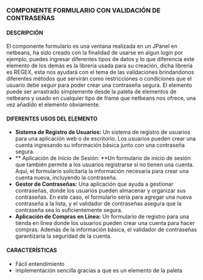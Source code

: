 ### COMPONENTE FORMULARIO CON VALIDACIÓN DE CONTRASEÑAS

#### DESCRIPCIÓN

El componente formulario es una ventana realizada en un JPanel en netbeans, ha sido creado con la finalidad de usarse en algun login por ejemplo, puedes ingresar diferentes tipos de datos y lo que diferencia este elemento de los demás es la librería usada para su creación, dicha librería es REGEX, esta nos ayudará con el tema de las validaciones brindandonos diferentes métodos que servirán como restricciones o condiciones que el usuario debe seguir para poder crear una contraseña segura.
El elemento puede ser arrastrado simplemente desde la paleta de elementos de netbeans y usado en cualquier tipo de frame que netbeans nos ofrece, una vez añadido el elemento obviamente.


#### DIFERENTES USOS DEL ELEMENTO

-  **Sistema de Registro de Usuarios:** Un sistema de registro de usuarios para una aplicación web o de escritorio. Los usuarios pueden crear una cuenta ingresando su información básica junto con una contraseña segura.
-   ** Aplicación de Inicio de Sesión: **Un formulario de inicio de sesión que también permite a los usuarios registrarse si no tienen una cuenta. Aquí, el formulario solicitaría la información necesaria para crear una cuenta nueva, incluyendo la contraseña.
-   **Gestor de Contraseñas:** Una aplicación que ayuda a gestionar contraseñas, donde los usuarios pueden almacenar y organizar sus contraseñas. En este caso, el formulario sería para agregar una nueva contraseña a la lista, y el validador de contraseñas asegura que la contraseña sea lo suficientemente segura.
-  **Aplicación de Compras en Línea:** Un formulario de registro para una tienda en línea donde los usuarios pueden crear una cuenta para hacer compras. Además de la información básica, el validador de contraseñas garantizaría la seguridad de la cuenta.


#### CARACTERÍSTICAS 

- Fácil entendimiento
- implementación sencilla gracias a que es un elemento de la paleta



